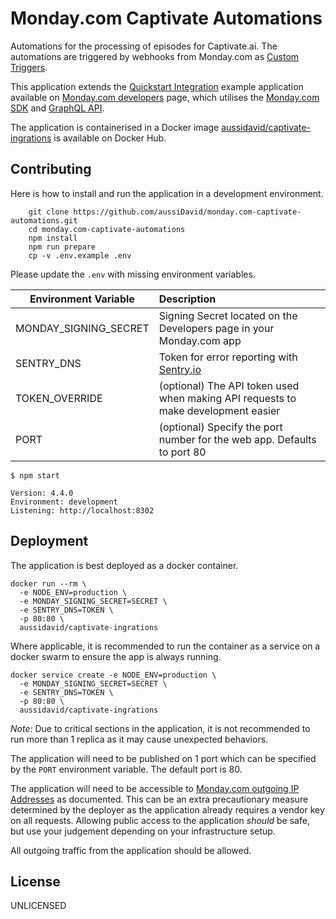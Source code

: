 # Monday.com Captivate Automations

Automations for the processing of episodes for Captivate.ai. The automations are triggered by webhooks from Monday.com as [Custom Triggers](https://monday.com/developers/apps/custom-trigger).

This application extends the [Quickstart Integration](https://github.com/mondaycom/welcome-apps/tree/master/apps/quickstart-integrations) example application available on [Monday.com developers](https://monday.com/developers/apps/intro) page, which utilises the [Monday.com SDK](https://github.com/mondaycom/monday-sdk-js#mondaycom-apps-framework-sdk-for-javascript) and [GraphQL API](https://monday-api.readme.io/docs).

The application is containerised in a Docker image [aussidavid/captivate-ingrations](https://hub.docker.com/r/aussidavid/captivate-ingrations) is available on Docker Hub.

## Contributing

Here is how to install and run the application in a development environment.

```console
    git clone https://github.com/aussiDavid/monday.com-captivate-automations.git
    cd monday.com-captivate-automations
    npm install
    npm run prepare
    cp -v .env.example .env
```

Please update the `.env` with missing environment variables.

| Environment Variable  | Description                                                                                             |
| --------------------- | :------------------------------------------------------------------------------------------------------ |
| MONDAY_SIGNING_SECRET | Signing Secret located on the Developers page in your Monday.com app                                    |
| SENTRY_DNS            | Token for error reporting with [Sentry.io](https://docs.sentry.io/product/sentry-basics/dsn-explainer/) |
| TOKEN_OVERRIDE        | (optional) The API token used when making API requests to make development easier                       |
| PORT                  | (optional) Specify the port number for the web app. Defaults to port 80                                 |

```console
$ npm start

Version: 4.4.0
Environment: development
Listening: http://localhost:8302
```

## Deployment

The application is best deployed as a docker container.

```console
docker run --rm \
  -e NODE_ENV=production \
  -e MONDAY_SIGNING_SECRET=SECRET \
  -e SENTRY_DNS=TOKEN \
  -p 80:80 \
  aussidavid/captivate-ingrations
```

Where applicable, it is recommended to run the container as a service on a docker swarm to ensure the app is always running.

```console
docker service create -e NODE_ENV=production \
  -e MONDAY_SIGNING_SECRET=SECRET \
  -e SENTRY_DNS=TOKEN \
  -p 80:80 \
  aussidavid/captivate-ingrations
```

_Note:_ Due to critical sections in the application, it is not recommended to run more than 1 replica as it may cause unexpected behaviors.

The application will need to be published on 1 port which can be specified by the `PORT` environment variable. The default port is 80.

The application will need to be accessible to [Monday.com outgoing IP Addresses](https://support.monday.com/hc/en-us/articles/360012300479-About-monday-com-s-public-IP-addresses) as documented. This can be an extra precautionary measure determined by the deployer as the application already requires a vendor key on all requests. Allowing public access to the application _should_ be safe, but use your judgement depending on your infrastructure setup.

All outgoing traffic from the application should be allowed.

## License

UNLICENSED
